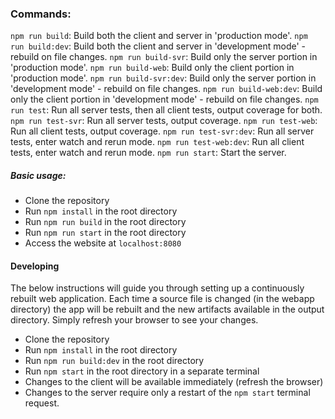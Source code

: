 ### Commands:

`npm run build`: Build both the client and server in 'production mode'.
`npm run build:dev`: Build both the client and server in 'development mode' - rebuild on file changes.
`npm run build-svr`: Build only the server portion in 'production mode'.
`npm run build-web`: Build only the client portion in 'production mode'.
`npm run build-svr:dev`: Build only the server portion in 'development mode' - rebuild on file changes.
`npm run build-web:dev`: Build only the client portion in 'development mode' - rebuild on file changes.
`npm run test`: Run all server tests, then all client tests, output coverage for both.
`npm run test-svr`: Run all server tests, output coverage.
`npm run test-web`: Run all client tests, output coverage.
`npm run test-svr:dev`: Run all server tests, enter watch and rerun mode.
`npm run test-web:dev`: Run all client tests, enter watch and rerun mode.
`npm run start`: Start the server.

##### Basic usage:
- Clone the repository  
- Run `npm install` in the root directory  
- Run `npm run build` in the root directory  
- Run `npm run start` in the root directory  
- Access the website at `localhost:8080`  

#### Developing
The below instructions will guide you through setting up a continuously rebuilt web application.
Each time a source file is changed (in the webapp directory) the app will be rebuilt and the new artifacts available in the output directory.
Simply refresh your browser to see your changes.

- Clone the repository  
- Run `npm install` in the root directory  
- Run `npm run build:dev` in the root directory  
- Run `npm start` in the root directory in a separate terminal 
- Changes to the client will be available immediately (refresh the browser)
- Changes to the server require only a restart of the `npm start` terminal request. 
